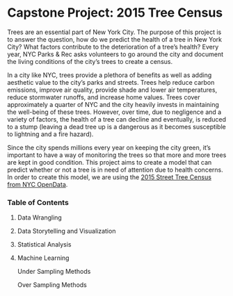 # Capstone Project: 2015 Tree Census

Trees are an essential part of New York City. The purpose of this project is to answer the question, how do we predict the health of a tree in New York City? What factors contribute to the deterioration of a tree’s health? Every year, NYC Parks & Rec asks volunteers to go around the city and document the living conditions of the city’s trees to create a census.

In a city like NYC, trees provide a plethora of benefits as well as adding aesthetic value to the city’s parks and streets. Trees help reduce carbon emissions, improve air quality, provide shade and lower air temperatures, reduce stormwater runoffs, and increase home values. Trees cover approximately a quarter of NYC and the city heavily invests in maintaining the well-being of these trees. However, over time, due to negligence and a variety of factors, the health of a tree can decline and eventually, is reduced to a stump (leaving a dead tree up is a dangerous as it becomes susceptible to lightning and a fire hazard).

Since the city spends millions every year on keeping the city green, it’s important to have a way of monitoring the trees so that more and more trees are kept in good condition. This project aims to create a model that can predict whether or not a tree is in need of attention due to health concerns. In order to create this model, we are using the [2015 Street Tree Census from NYC OpenData](https://data.cityofnewyork.us/Environment/2015-Street-Tree-Census-Tree-Data/uvpi-gqnh).

### Table of Contents

1. Data Wrangling
2. Data Storytelling and Visualization
3. Statistical Analysis
4. Machine Learning

   Under Sampling Methods
   
   Over Sampling Methods
